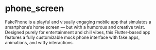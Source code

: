 # phone_screen
FakePhone is a playful and visually engaging mobile app that simulates a smartphone’s home screen — but with a humorous and creative twist. Designed purely for entertainment and chill vibes, this Flutter-based app features a fully customizable mock phone interface with fake apps, animations, and witty interactions.
